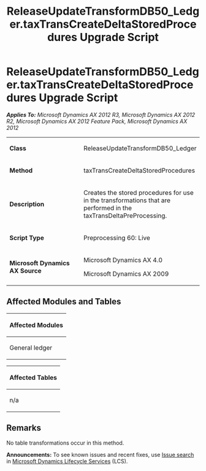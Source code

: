 ﻿---
title: ReleaseUpdateTransformDB50_Ledger.taxTransCreateDeltaStoredProcedures Upgrade Script
TOCTitle: ReleaseUpdateTransformDB50_Ledger.taxTransCreateDeltaStoredProcedures Upgrade Script
ms:assetid: 7f1a3a60-1698-742f-8fce-cae04833440a
ms:mtpsurl: https://msdn.microsoft.com/en-us/library/JJ685866(v=AX.60)
ms:contentKeyID: 49709320
ms.date: 05/18/2015
mtps_version: v=AX.60
---

# ReleaseUpdateTransformDB50\_Ledger.taxTransCreateDeltaStoredProcedures Upgrade Script 


_**Applies To:** Microsoft Dynamics AX 2012 R3, Microsoft Dynamics AX 2012 R2, Microsoft Dynamics AX 2012 Feature Pack, Microsoft Dynamics AX 2012_

<table>
<colgroup>
<col style="width: 50%" />
<col style="width: 50%" />
</colgroup>
<tbody>
<tr class="odd">
<td><p><strong>Class</strong></p></td>
<td><p>ReleaseUpdateTransformDB50_Ledger</p></td>
</tr>
<tr class="even">
<td><p><strong>Method</strong></p></td>
<td><p>taxTransCreateDeltaStoredProcedures</p></td>
</tr>
<tr class="odd">
<td><p><strong>Description</strong></p></td>
<td><p>Creates the stored procedures for use in the transformations that are performed in the taxTransDeltaPreProcessing.</p></td>
</tr>
<tr class="even">
<td><p><strong>Script Type</strong></p></td>
<td><p>Preprocessing 60: Live</p></td>
</tr>
<tr class="odd">
<td><p><strong>Microsoft Dynamics AX Source</strong></p></td>
<td><p>Microsoft Dynamics AX 4.0</p>
<p>Microsoft Dynamics AX 2009</p></td>
</tr>
</tbody>
</table>


## Affected Modules and Tables

<table>
<colgroup>
<col style="width: 100%" />
</colgroup>
<thead>
<tr class="header">
<th><p>Affected Modules</p></th>
</tr>
</thead>
<tbody>
<tr class="odd">
<td><p>General ledger</p></td>
</tr>
</tbody>
</table>


<table>
<colgroup>
<col style="width: 100%" />
</colgroup>
<thead>
<tr class="header">
<th><p>Affected Tables</p></th>
</tr>
</thead>
<tbody>
<tr class="odd">
<td><p>n/a</p></td>
</tr>
</tbody>
</table>


## Remarks

No table transformations occur in this method.

  
**Announcements:** To see known issues and recent fixes, use [Issue search](http://go.microsoft.com/fwlink/?linkid=389258) in [Microsoft Dynamics Lifecycle Services](http://go.microsoft.com/fwlink/?linkid=306505) (LCS).

